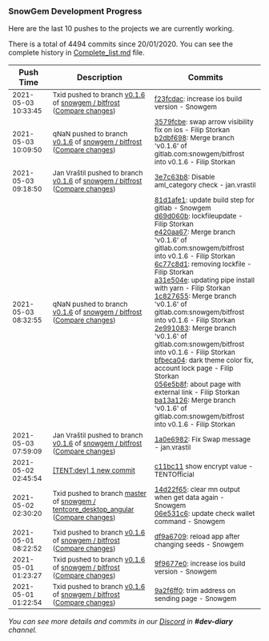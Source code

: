 
### SnowGem Development Progress

Here are the last 10 pushes to the projects we are currently working.

There is a total of 4494 commits since 20/01/2020. You can see the complete history in
 [Complete_list.md](Complete_list.md) file.

| Push Time | Description | Commits |
| --- | --- | --- |
| <sub>2021-05-03 10:33:45</sub> | <sub>Txid pushed to branch [v0\.1\.6](https://gitlab.com/snowgem/bitfrost/commits/v0.1.6) of [snowgem / bitfrost](https://gitlab.com/snowgem/bitfrost) ([Compare changes](https://gitlab.com/snowgem/bitfrost/compare/b2dbf69811b86562bb79b3e4cfceae85e35754ef...f23fcdac8926a17733ce0e3ea45aeb7b82e763e7))</sub> | <sub>[f23fcdac](https://gitlab.com/snowgem/bitfrost/-/commit/f23fcdac8926a17733ce0e3ea45aeb7b82e763e7): increase ios build version - Snowgem</sub> |
| <sub>2021-05-03 10:09:50</sub> | <sub>qNaN pushed to branch [v0\.1\.6](https://gitlab.com/snowgem/bitfrost/commits/v0.1.6) of [snowgem / bitfrost](https://gitlab.com/snowgem/bitfrost) ([Compare changes](https://gitlab.com/snowgem/bitfrost/compare/3e7c63b8f4942f89da4ff3d4cd7d54f4ab45b19a...b2dbf69811b86562bb79b3e4cfceae85e35754ef))</sub> | <sub>[3579fcbe](https://gitlab.com/snowgem/bitfrost/-/commit/3579fcbe6e3c92059afbcc998960a5b2939281c4): swap arrow visibility fix on ios - Filip Storkan<br>[b2dbf698](https://gitlab.com/snowgem/bitfrost/-/commit/b2dbf69811b86562bb79b3e4cfceae85e35754ef): Merge branch 'v0.1.6' of gitlab.com:snowgem/bitfrost into v0.1.6 - Filip Storkan</sub> |
| <sub>2021-05-03 09:18:50</sub> | <sub>Jan Vraštil pushed to branch [v0\.1\.6](https://gitlab.com/snowgem/bitfrost/commits/v0.1.6) of [snowgem / bitfrost](https://gitlab.com/snowgem/bitfrost) ([Compare changes](https://gitlab.com/snowgem/bitfrost/compare/ba13a126442952a38e6431546f00a13d9722cb5b...3e7c63b8f4942f89da4ff3d4cd7d54f4ab45b19a))</sub> | <sub>[3e7c63b8](https://gitlab.com/snowgem/bitfrost/-/commit/3e7c63b8f4942f89da4ff3d4cd7d54f4ab45b19a): Disable aml_category check - jan.vrastil</sub> |
| <sub>2021-05-03 08:32:55</sub> | <sub>qNaN pushed to branch [v0\.1\.6](https://gitlab.com/snowgem/bitfrost/commits/v0.1.6) of [snowgem / bitfrost](https://gitlab.com/snowgem/bitfrost) ([Compare changes](https://gitlab.com/snowgem/bitfrost/compare/1a0e6982287d10b8e169d1e919bd2654db33899f...ba13a126442952a38e6431546f00a13d9722cb5b))</sub> | <sub>[81d1afe1](https://gitlab.com/snowgem/bitfrost/-/commit/81d1afe1071cb7f393126b979d65249f461a138c): update build step for gitlab - Snowgem<br>[d69d060b](https://gitlab.com/snowgem/bitfrost/-/commit/d69d060b212e985ce8625f4572c2819c8c2525a0): lockfileupdate - Filip Storkan<br>[e420aa67](https://gitlab.com/snowgem/bitfrost/-/commit/e420aa6793db6a714775a2480141a8bc47b88551): Merge branch 'v0.1.6' of gitlab.com:snowgem/bitfrost into v0.1.6 - Filip Storkan<br>[6c77c8d1](https://gitlab.com/snowgem/bitfrost/-/commit/6c77c8d124568ab27f41b9c07693017611baec8f): removing lockfile - Filip Storkan<br>[a31e504e](https://gitlab.com/snowgem/bitfrost/-/commit/a31e504ec7e1f55b0e0c020fae459c9d47a0c8ae): updating pipe install with yarn - Filip Storkan<br>[1c827655](https://gitlab.com/snowgem/bitfrost/-/commit/1c8276559d142579ac69577e66a25746df5ef472): Merge branch 'v0.1.6' of gitlab.com:snowgem/bitfrost into v0.1.6 - Filip Storkan<br>[2e991083](https://gitlab.com/snowgem/bitfrost/-/commit/2e991083f460f18a1c757929f562e7803c83b251): Merge branch 'v0.1.6' of gitlab.com:snowgem/bitfrost into v0.1.6 - Filip Storkan<br>[bfbeca04](https://gitlab.com/snowgem/bitfrost/-/commit/bfbeca0478f2e93ff1c091da4b1f108030f6bc21): dark theme color fix, account lock page - Filip Storkan<br>[056e5b8f](https://gitlab.com/snowgem/bitfrost/-/commit/056e5b8fa6672ac2efd9867cc235e3ca7c401996): about page with external link - Filip Storkan<br>[ba13a126](https://gitlab.com/snowgem/bitfrost/-/commit/ba13a126442952a38e6431546f00a13d9722cb5b): Merge branch 'v0.1.6' of gitlab.com:snowgem/bitfrost into v0.1.6 - Filip Storkan</sub> |
| <sub>2021-05-03 07:59:09</sub> | <sub>Jan Vraštil pushed to branch [v0\.1\.6](https://gitlab.com/snowgem/bitfrost/commits/v0.1.6) of [snowgem / bitfrost](https://gitlab.com/snowgem/bitfrost) ([Compare changes](https://gitlab.com/snowgem/bitfrost/compare/df9a67092381e22a140131fa56872dc3d29088f2...1a0e6982287d10b8e169d1e919bd2654db33899f))</sub> | <sub>[1a0e6982](https://gitlab.com/snowgem/bitfrost/-/commit/1a0e6982287d10b8e169d1e919bd2654db33899f): Fix Swap message - jan.vrastil</sub> |
| <sub>2021-05-02 02:45:54</sub> | <sub>[[TENT:dev] 1 new commit](https://github.com/TENTOfficial/TENT/commit/c11bc1123c0f8f2e1f2efb11a60147d3aeffcddd)</sub> | <sub>[c11bc11](https://github.com/TENTOfficial/TENT/commit/c11bc1123c0f8f2e1f2efb11a60147d3aeffcddd) show encrypt value - TENTOfficial</sub> |
| <sub>2021-05-02 02:30:20</sub> | <sub>Txid pushed to branch [master](https://gitlab.com/snowgem/tentcore_desktop_angular/commits/master) of [snowgem / tentcore\_desktop\_angular](https://gitlab.com/snowgem/tentcore_desktop_angular) ([Compare changes](https://gitlab.com/snowgem/tentcore_desktop_angular/compare/a5efac77f7c22021018037ae128fa68419571ff0...06e531c6046e96c2ae6361748dc4ba37fbe8706c))</sub> | <sub>[14d22f65](https://gitlab.com/snowgem/tentcore_desktop_angular/-/commit/14d22f65bf6b08effe062e46403a2dcad6ad82ac): clear mn output when get data again - Snowgem<br>[06e531c6](https://gitlab.com/snowgem/tentcore_desktop_angular/-/commit/06e531c6046e96c2ae6361748dc4ba37fbe8706c): update check wallet command - Snowgem</sub> |
| <sub>2021-05-01 08:22:52</sub> | <sub>Txid pushed to branch [v0\.1\.6](https://gitlab.com/snowgem/bitfrost/commits/v0.1.6) of [snowgem / bitfrost](https://gitlab.com/snowgem/bitfrost) ([Compare changes](https://gitlab.com/snowgem/bitfrost/compare/9f9677e0e59f7c07e4739cd2c847e4ca539c4670...df9a67092381e22a140131fa56872dc3d29088f2))</sub> | <sub>[df9a6709](https://gitlab.com/snowgem/bitfrost/-/commit/df9a67092381e22a140131fa56872dc3d29088f2): reload app after changing seeds - Snowgem</sub> |
| <sub>2021-05-01 01:23:27</sub> | <sub>Txid pushed to branch [v0\.1\.6](https://gitlab.com/snowgem/bitfrost/commits/v0.1.6) of [snowgem / bitfrost](https://gitlab.com/snowgem/bitfrost) ([Compare changes](https://gitlab.com/snowgem/bitfrost/compare/9a2f6ff055b8e3efa67053663306cde58be527fb...9f9677e0e59f7c07e4739cd2c847e4ca539c4670))</sub> | <sub>[9f9677e0](https://gitlab.com/snowgem/bitfrost/-/commit/9f9677e0e59f7c07e4739cd2c847e4ca539c4670): increase ios build version - Snowgem</sub> |
| <sub>2021-05-01 01:22:54</sub> | <sub>Txid pushed to branch [v0\.1\.6](https://gitlab.com/snowgem/bitfrost/commits/v0.1.6) of [snowgem / bitfrost](https://gitlab.com/snowgem/bitfrost) ([Compare changes](https://gitlab.com/snowgem/bitfrost/compare/f49cfe06264f4d5397a09f425257226b9d3da4c5...9a2f6ff055b8e3efa67053663306cde58be527fb))</sub> | <sub>[9a2f6ff0](https://gitlab.com/snowgem/bitfrost/-/commit/9a2f6ff055b8e3efa67053663306cde58be527fb): trim address on sending page - Snowgem</sub> |

_You can see more details and commits in our [Discord](https://discord.gg/zumGnbg) in **#dev-diary** channel._
